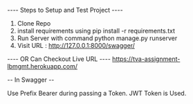 ---- Steps to Setup and Test Project ----
1. Clone Repo
2. install requirements using pip install -r requirements.txt
3. Run Server with command python manage.py runserver
4. Visit URL : http://127.0.0.1:8000/swagger/

---- OR Can Checkout Live URL ----
https://tva-assignment-lbmgmt.herokuapp.com/

-- In Swagger --

Use Prefix Bearer during passing a Token. JWT Token is Used.